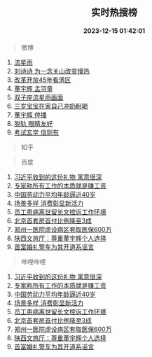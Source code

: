 <div align="center"><h2>实时热搜榜</h2><h4>2023-12-15 01:42:01</h4></div>

> 微博  

1. [流星雨](https://s.weibo.com/weibo?q=%E6%B5%81%E6%98%9F%E9%9B%A8&t=31&band_rank=1&Refer=top)<br />
2. [刘诗诗 为一念关山改变慢热](https://s.weibo.com/weibo?q=%E5%88%98%E8%AF%97%E8%AF%97%20%E4%B8%BA%E4%B8%80%E5%BF%B5%E5%85%B3%E5%B1%B1%E6%94%B9%E5%8F%98%E6%85%A2%E7%83%AD&t=31&band_rank=2&Refer=top)<br />
3. [改革开放45年看湾区](https://s.weibo.com/weibo?q=%23%E6%94%B9%E9%9D%A9%E5%BC%80%E6%94%BE45%E5%B9%B4%E7%9C%8B%E6%B9%BE%E5%8C%BA%23&t=31&band_rank=3&Refer=top)<br />
4. [董宇辉 孟羽童](https://s.weibo.com/weibo?q=%E8%91%A3%E5%AE%87%E8%BE%89%20%E5%AD%9F%E7%BE%BD%E7%AB%A5&t=31&band_rank=4&Refer=top)<br />
5. [双子座流星雨画面](https://s.weibo.com/weibo?q=%23%E5%8F%8C%E5%AD%90%E5%BA%A7%E6%B5%81%E6%98%9F%E9%9B%A8%E7%94%BB%E9%9D%A2%23&t=31&band_rank=5&Refer=top)<br />
6. [三岁宝宝在家自己冲奶粉喝](https://s.weibo.com/weibo?q=%23%E4%B8%89%E5%B2%81%E5%AE%9D%E5%AE%9D%E5%9C%A8%E5%AE%B6%E8%87%AA%E5%B7%B1%E5%86%B2%E5%A5%B6%E7%B2%89%E5%96%9D%23&t=31&band_rank=6&Refer=top)<br />
7. [董宇辉 停播](https://s.weibo.com/weibo?q=%E8%91%A3%E5%AE%87%E8%BE%89%20%E5%81%9C%E6%92%AD&t=31&band_rank=7&Refer=top)<br />
8. [脱轨 眼睛友好](https://s.weibo.com/weibo?q=%E8%84%B1%E8%BD%A8%20%E7%9C%BC%E7%9D%9B%E5%8F%8B%E5%A5%BD&t=31&band_rank=8&Refer=top)<br />
9. [考试玄学 信则有](https://s.weibo.com/weibo?q=%E8%80%83%E8%AF%95%E7%8E%84%E5%AD%A6%20%E4%BF%A1%E5%88%99%E6%9C%89&t=31&band_rank=9&Refer=top)<br />

> 知乎  


> 百度  

1. [习近平收到的这份礼物 寓意很深](https://www.baidu.com/s?wd=%E4%B9%A0%E8%BF%91%E5%B9%B3%E6%94%B6%E5%88%B0%E7%9A%84%E8%BF%99%E4%BB%BD%E7%A4%BC%E7%89%A9+%E5%AF%93%E6%84%8F%E5%BE%88%E6%B7%B1&sa=fyb_news&rsv_dl=fyb_news)<br />
2. [专家称所有工作的本质就是赚工资](https://www.baidu.com/s?wd=%E4%B8%93%E5%AE%B6%E7%A7%B0%E6%89%80%E6%9C%89%E5%B7%A5%E4%BD%9C%E7%9A%84%E6%9C%AC%E8%B4%A8%E5%B0%B1%E6%98%AF%E8%B5%9A%E5%B7%A5%E8%B5%84&sa=fyb_news&rsv_dl=fyb_news)<br />
3. [中国劳动力平均年龄逼近40岁](https://www.baidu.com/s?wd=%E4%B8%AD%E5%9B%BD%E5%8A%B3%E5%8A%A8%E5%8A%9B%E5%B9%B3%E5%9D%87%E5%B9%B4%E9%BE%84%E9%80%BC%E8%BF%9140%E5%B2%81&sa=fyb_news&rsv_dl=fyb_news)<br />
4. [场景多样 消费彰显新活力](https://www.baidu.com/s?wd=%E5%9C%BA%E6%99%AF%E5%A4%9A%E6%A0%B7+%E6%B6%88%E8%B4%B9%E5%BD%B0%E6%98%BE%E6%96%B0%E6%B4%BB%E5%8A%9B&sa=fyb_news&rsv_dl=fyb_news)<br />
5. [员工患病离世留长文控诉工作环境](https://www.baidu.com/s?wd=%E5%91%98%E5%B7%A5%E6%82%A3%E7%97%85%E7%A6%BB%E4%B8%96%E7%95%99%E9%95%BF%E6%96%87%E6%8E%A7%E8%AF%89%E5%B7%A5%E4%BD%9C%E7%8E%AF%E5%A2%83&sa=fyb_news&rsv_dl=fyb_news)<br />
6. [北京首套房首付比例降至3成](https://www.baidu.com/s?wd=%E5%8C%97%E4%BA%AC%E9%A6%96%E5%A5%97%E6%88%BF%E9%A6%96%E4%BB%98%E6%AF%94%E4%BE%8B%E9%99%8D%E8%87%B33%E6%88%90&sa=fyb_news&rsv_dl=fyb_news)<br />
7. [郑州一医院虚设病区套取医保600万](https://www.baidu.com/s?wd=%E9%83%91%E5%B7%9E%E4%B8%80%E5%8C%BB%E9%99%A2%E8%99%9A%E8%AE%BE%E7%97%85%E5%8C%BA%E5%A5%97%E5%8F%96%E5%8C%BB%E4%BF%9D600%E4%B8%87&sa=fyb_news&rsv_dl=fyb_news)<br />
8. [陕西文旅厅：尊重董宇辉个人选择](https://www.baidu.com/s?wd=%E9%99%95%E8%A5%BF%E6%96%87%E6%97%85%E5%8E%85%EF%BC%9A%E5%B0%8A%E9%87%8D%E8%91%A3%E5%AE%87%E8%BE%89%E4%B8%AA%E4%BA%BA%E9%80%89%E6%8B%A9&sa=fyb_news&rsv_dl=fyb_news)<br />
9. [首富婚礼警车为其开道系谣言](https://www.baidu.com/s?wd=%E9%A6%96%E5%AF%8C%E5%A9%9A%E7%A4%BC%E8%AD%A6%E8%BD%A6%E4%B8%BA%E5%85%B6%E5%BC%80%E9%81%93%E7%B3%BB%E8%B0%A3%E8%A8%80&sa=fyb_news&rsv_dl=fyb_news)<br />

> 哔哩哔哩  

1. [习近平收到的这份礼物 寓意很深](https://www.baidu.com/s?wd=%E4%B9%A0%E8%BF%91%E5%B9%B3%E6%94%B6%E5%88%B0%E7%9A%84%E8%BF%99%E4%BB%BD%E7%A4%BC%E7%89%A9+%E5%AF%93%E6%84%8F%E5%BE%88%E6%B7%B1&sa=fyb_news&rsv_dl=fyb_news)<br />
2. [专家称所有工作的本质就是赚工资](https://www.baidu.com/s?wd=%E4%B8%93%E5%AE%B6%E7%A7%B0%E6%89%80%E6%9C%89%E5%B7%A5%E4%BD%9C%E7%9A%84%E6%9C%AC%E8%B4%A8%E5%B0%B1%E6%98%AF%E8%B5%9A%E5%B7%A5%E8%B5%84&sa=fyb_news&rsv_dl=fyb_news)<br />
3. [中国劳动力平均年龄逼近40岁](https://www.baidu.com/s?wd=%E4%B8%AD%E5%9B%BD%E5%8A%B3%E5%8A%A8%E5%8A%9B%E5%B9%B3%E5%9D%87%E5%B9%B4%E9%BE%84%E9%80%BC%E8%BF%9140%E5%B2%81&sa=fyb_news&rsv_dl=fyb_news)<br />
4. [场景多样 消费彰显新活力](https://www.baidu.com/s?wd=%E5%9C%BA%E6%99%AF%E5%A4%9A%E6%A0%B7+%E6%B6%88%E8%B4%B9%E5%BD%B0%E6%98%BE%E6%96%B0%E6%B4%BB%E5%8A%9B&sa=fyb_news&rsv_dl=fyb_news)<br />
5. [员工患病离世留长文控诉工作环境](https://www.baidu.com/s?wd=%E5%91%98%E5%B7%A5%E6%82%A3%E7%97%85%E7%A6%BB%E4%B8%96%E7%95%99%E9%95%BF%E6%96%87%E6%8E%A7%E8%AF%89%E5%B7%A5%E4%BD%9C%E7%8E%AF%E5%A2%83&sa=fyb_news&rsv_dl=fyb_news)<br />
6. [北京首套房首付比例降至3成](https://www.baidu.com/s?wd=%E5%8C%97%E4%BA%AC%E9%A6%96%E5%A5%97%E6%88%BF%E9%A6%96%E4%BB%98%E6%AF%94%E4%BE%8B%E9%99%8D%E8%87%B33%E6%88%90&sa=fyb_news&rsv_dl=fyb_news)<br />
7. [郑州一医院虚设病区套取医保600万](https://www.baidu.com/s?wd=%E9%83%91%E5%B7%9E%E4%B8%80%E5%8C%BB%E9%99%A2%E8%99%9A%E8%AE%BE%E7%97%85%E5%8C%BA%E5%A5%97%E5%8F%96%E5%8C%BB%E4%BF%9D600%E4%B8%87&sa=fyb_news&rsv_dl=fyb_news)<br />
8. [陕西文旅厅：尊重董宇辉个人选择](https://www.baidu.com/s?wd=%E9%99%95%E8%A5%BF%E6%96%87%E6%97%85%E5%8E%85%EF%BC%9A%E5%B0%8A%E9%87%8D%E8%91%A3%E5%AE%87%E8%BE%89%E4%B8%AA%E4%BA%BA%E9%80%89%E6%8B%A9&sa=fyb_news&rsv_dl=fyb_news)<br />
9. [首富婚礼警车为其开道系谣言](https://www.baidu.com/s?wd=%E9%A6%96%E5%AF%8C%E5%A9%9A%E7%A4%BC%E8%AD%A6%E8%BD%A6%E4%B8%BA%E5%85%B6%E5%BC%80%E9%81%93%E7%B3%BB%E8%B0%A3%E8%A8%80&sa=fyb_news&rsv_dl=fyb_news)<br />
